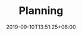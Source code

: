 ---
title: "Planning"
date: 2019-09-10T13:51:25+06:00
draft: false
description: "Event program"
bgImage : "images/bg/cta-bg.jpg"
---